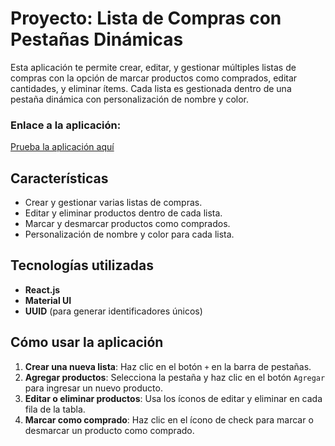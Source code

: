 # Proyecto: Lista de Compras con Pestañas Dinámicas

Esta aplicación te permite crear, editar, y gestionar múltiples listas de compras con la opción de marcar productos como comprados, editar cantidades, y eliminar ítems. Cada lista es gestionada dentro de una pestaña dinámica con personalización de nombre y color.

### Enlace a la aplicación:

[Prueba la aplicación aquí](https://marefernando03.github.io/tp-react/)

## Características

- Crear y gestionar varias listas de compras.
- Editar y eliminar productos dentro de cada lista.
- Marcar y desmarcar productos como comprados.
- Personalización de nombre y color para cada lista.

## Tecnologías utilizadas

- **React.js**
- **Material UI**
- **UUID** (para generar identificadores únicos)

## Cómo usar la aplicación

1. **Crear una nueva lista**: Haz clic en el botón `+` en la barra de pestañas.
2. **Agregar productos**: Selecciona la pestaña y haz clic en el botón `Agregar` para ingresar un nuevo producto.
3. **Editar o eliminar productos**: Usa los íconos de editar y eliminar en cada fila de la tabla.
4. **Marcar como comprado**: Haz clic en el ícono de check para marcar o desmarcar un producto como comprado.
